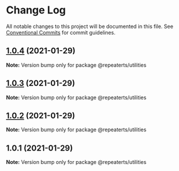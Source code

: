 # Change Log

All notable changes to this project will be documented in this file.
See [Conventional Commits](https://conventionalcommits.org) for commit guidelines.

## [1.0.4](https://github.com/repeaterts/utilities/compare/@repeaterts/utilities@1.0.3...@repeaterts/utilities@1.0.4) (2021-01-29)

**Note:** Version bump only for package @repeaterts/utilities





## [1.0.3](https://github.com/repeaterts/utilities/compare/@repeaterts/utilities@1.0.2...@repeaterts/utilities@1.0.3) (2021-01-29)

**Note:** Version bump only for package @repeaterts/utilities





## [1.0.2](https://github.com/repeaterts/utilities/compare/@repeaterts/utilities@1.0.1...@repeaterts/utilities@1.0.2) (2021-01-29)

**Note:** Version bump only for package @repeaterts/utilities





## 1.0.1 (2021-01-29)

**Note:** Version bump only for package @repeaterts/utilities
